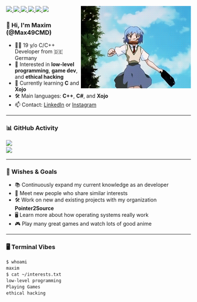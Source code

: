 <div>
  <img src="assets/Anime/Evangelion/Rei_Ayanami/rei_ayanami_running.gif" width="300" align="right" alt="rei_ayanami_running.gif" />

  <!-- 💻 Tech Badges -->
  <a href="https://www.learncpp.com/">
    <img src="https://img.shields.io/badge/C++-00599C?style=for-the-badge&logo=c%2B%2B&logoColor=white"/>
  </a>
  <a href="https://learn.microsoft.com/en-us/dotnet/csharp/">
    <img src="https://img.shields.io/badge/C%23-239120?style=for-the-badge&logo=c-sharp&logoColor=white"/>
  </a>
  <a href="https://xojo.com/">
    <img src="https://img.shields.io/badge/Xojo-6E4AFF?style=for-the-badge&logo=xojo&logoColor=white"/>
  </a>
  <a href="https://cmake.org/">
    <img src="https://img.shields.io/badge/CMake-064F8C?style=for-the-badge&logo=cmake&logoColor=white"/>
  </a>
  <a href="https://linkedin.com/in/Max49CMD">
    <img src="https://img.shields.io/badge/LinkedIn-0A66C2?style=for-the-badge&logo=linkedin&logoColor=white"/>
  </a>
  <a href="https://instagram.com/Max49CMD">
    <img src="https://img.shields.io/badge/Instagram-E4405F?style=for-the-badge&logo=instagram&logoColor=white"/>
  </a>

  ### 👋 Hi, I'm Maxim (@Max49CMD)

  - 🧑‍💻 19 y/o C/C++ Developer from 🇩🇪 Germany  
  - 👀 Interested in **low-level programming**, **game dev**, and **ethical hacking**  
  - 🌱 Currently learning **C** and **Xojo**  
  - 🛠️ Main languages: **C++**, **C#**, and **Xojo**  
  - 📫 Contact: [LinkedIn](https://www.linkedin.com/in/Max49CMD/) or [Instagram](https://www.instagram.com/Max49CMD/)  
</div>
  
---

### 📊 GitHub Activity

<div align="Left">
  <img width="350" src="https://github-readme-stats.vercel.app/api/top-langs/?username=Max49CMD&layout=compact&hide_border=true&langs_count=6&theme=tokyonight&cache_seconds=21600" />
  <br/>
  <img width="350" src="https://github-readme-stats.vercel.app/api?username=Max49CMD&show_icons=true&theme=tokyonight&hide_border=true&cache_seconds=21600" />
</div>

---

### 🌠 Wishes & Goals

- 📚 Continuously expand my current knowledge as an developer  
- 🤝 Meet new people who share similar interests  
- 🛠️ Work on new and existing projects with my organization **Pointer2Source**  
- 🖥️ Learn more about how operating systems really work  
- 🎮 Play many great games and watch lots of good anime 

---

### 🖥️ Terminal Vibes

```bash
$ whoami
maxim
$ cat ~/interests.txt
low-level programming
Playing Games
ethical hacking
```
